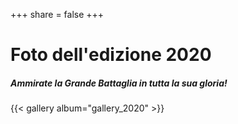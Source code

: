 +++
share = false
+++

# Foto dell'edizione 2020
##### Ammirate la Grande Battaglia in tutta la sua gloria!

{{< gallery album="gallery_2020" >}}